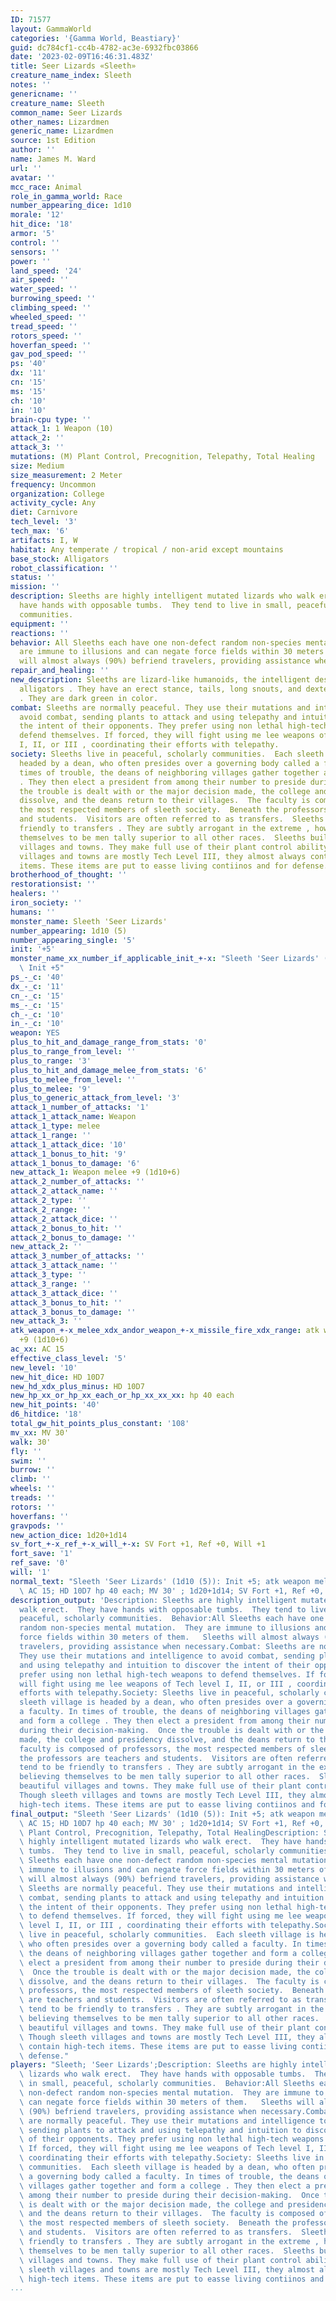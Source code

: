 ```yaml
---
ID: 71577
layout: GammaWorld
categories: '{Gamma World, Beastiary}'
guid: dc784cf1-cc4b-4782-ac3e-6932fbc03866
date: '2023-02-09T16:46:31.483Z'
title: Seer Lizards «Sleeth»
creature_name_index: Sleeth
notes: ''
genericname: ''
creature_name: Sleeth
common_name: Seer Lizards
other_names: Lizardmen
generic_name: Lizardmen
source: 1st Edition
author: ''
name: James M. Ward
url: ''
avatar: ''
mcc_race: Animal
role_in_gamma_world: Race
number_appearing_dice: 1d10
morale: '12'
hit_dice: '18'
armor: '5'
control: ''
sensors: ''
power: ''
land_speed: '24'
air_speed: ''
water_speed: ''
burrowing_speed: ''
climbing_speed: ''
wheeled_speed: ''
tread_speed: ''
rotors_speed: ''
hoverfan_speed: ''
gav_pod_speed: ''
ps: '40'
dx: '11'
cn: '15'
ms: '15'
ch: '10'
in: '10'
brain-cpu type: ''
attack_1: 1 Weapon (10)
attack_2: ''
attack_3: ''
mutations: (M) Plant Control, Precognition, Telepathy, Total Healing
size: Medium
size_measurement: 2 Meter
frequency: Uncommon
organization: College
activity_cycle: Any
diet: Carnivore
tech_level: '3'
tech_max: '6'
artifacts: I, W
habitat: Any temperate / tropical / non-arid except mountains
base_stock: Alligators
robot_classification: ''
status: ''
mission: ''
description: Sleeths are highly intelligent mutated lizards who walk erect.  They
  have hands with opposable tumbs.  They tend to live in small, peaceful, scholarly
  communities.
equipment: ''
reactions: ''
behavior: All Sleeths each have one non-defect random non-species mental mutation.  They
  are immune to illusions and can negate force fields within 30 meters of them.   Sleeths
  will almost always (90%) befriend travelers, providing assistance when necessary.
repair_and_healing: ''
new_description: Sleeths are lizard-like humanoids, the intelligent descendants of
  alligators . They have an erect stance, tails, long snouts, and dexterous hands
  . They are dark green in color.
combat: Sleeths are normally peaceful. They use their mutations and intelligence to
  avoid combat, sending plants to attack and using telepathy and intuition to discover
  the intent of their opponents. They prefer using non lethal high-tech weapons to
  defend themselves. If forced, they will fight using me lee weapons of Tech level
  I, II, or III , coordinating their efforts with telepathy.
society: Sleeths live in peaceful, scholarly communities.  Each sleeth village is
  headed by a dean, who often presides over a governing body called a faculty. In
  times of trouble, the deans of neighboring villages gather together and form a college
  . They then elect a president from among their number to preside during their decision-making.  Once
  the trouble is dealt with or the major decision made, the college and presidency
  dissolve, and the deans return to their villages.  The faculty is composed of professors,
  the most respected members of sleeth society.  Beneath the professors are teachers
  and students.  Visitors are often referred to as transfers.  Sleeths tend to be
  friendly to transfers . They are subtly arrogant in the extreme , however, believing
  themselves to be men tally superior to all other races.  Sleeths build beautiful
  villages and towns. They make full use of their plant control ability. Though sleeth
  villages and towns are mostly Tech Level III, they almost always contain high-tech
  items. These items are put to easse living contiinos and for defense.
brotherhood_of_thought: ''
restorationsist: ''
healers: ''
iron_society: ''
humans: ''
monster_name: Sleeth 'Seer Lizards'
number_appearing: 1d10 (5)
number_appearing_single: '5'
init: '+5'
monster_name_xx_number_if_applicable_init_+-x: "Sleeth 'Seer Lizards' (1d10 (5)):\
  \ Init +5"
ps_-_c: '40'
dx_-_c: '11'
cn_-_c: '15'
ms_-_c: '15'
ch_-_c: '10'
in_-_c: '10'
weapon: YES
plus_to_hit_and_damage_range_from_stats: '0'
plus_to_range_from_level: ''
plus_to_range: '3'
plus_to_hit_and_damage_melee_from_stats: '6'
plus_to_melee_from_level: ''
plus_to_melee: '9'
plus_to_generic_attack_from_level: '3'
attack_1_number_of_attacks: '1'
attack_1_attack_name: Weapon
attack_1_type: melee
attack_1_range: ''
attack_1_attack_dice: '10'
attack_1_bonus_to_hit: '9'
attack_1_bonus_to_damage: '6'
new_attack_1: Weapon melee +9 (1d10+6)
attack_2_number_of_attacks: ''
attack_2_attack_name: ''
attack_2_type: ''
attack_2_range: ''
attack_2_attack_dice: ''
attack_2_bonus_to_hit: ''
attack_2_bonus_to_damage: ''
new_attack_2: ''
attack_3_number_of_attacks: ''
attack_3_attack_name: ''
attack_3_type: ''
attack_3_range: ''
attack_3_attack_dice: ''
attack_3_bonus_to_hit: ''
attack_3_bonus_to_damage: ''
new_attack_3: ''
atk_weapon_+-x_melee_xdx_andor_weapon_+-x_missile_fire_xdx_range: atk weapon melee
  +9 (1d10+6)
ac_xx: AC 15
effective_class_level: '5'
new_level: '10'
new_hit_dice: HD 10D7
new_hd_xdx_plus_minus: HD 10D7
new_hp_xx_or_hp_xx_each_or_hp_xx_xx_xx: hp 40 each
new_hit_points: '40'
d6_hitdice: '18'
total_gw_hit_points_plus_constant: '108'
mv_xx: MV 30'
walk: 30'
fly: ''
swim: ''
burrow: ''
climb: ''
wheels: ''
treads: ''
rotors: ''
hoverfans: ''
gravpods: ''
new_action_dice: 1d20+1d14
sv_fort_+-x_ref_+-x_will_+-x: SV Fort +1, Ref +0, Will +1
fort_save: '1'
ref_save: '0'
will: '1'
normal_text: "Sleeth 'Seer Lizards' (1d10 (5)): Init +5; atk weapon melee +9 (1d10+6);\
  \ AC 15; HD 10D7 hp 40 each; MV 30' ; 1d20+1d14; SV Fort +1, Ref +0, Will +1"
description_output: 'Description: Sleeths are highly intelligent mutated lizards who
  walk erect.  They have hands with opposable tumbs.  They tend to live in small,
  peaceful, scholarly communities.  Behavior:All Sleeths each have one non-defect
  random non-species mental mutation.  They are immune to illusions and can negate
  force fields within 30 meters of them.   Sleeths will almost always (90%) befriend
  travelers, providing assistance when necessary.Combat: Sleeths are normally peaceful.
  They use their mutations and intelligence to avoid combat, sending plants to attack
  and using telepathy and intuition to discover the intent of their opponents. They
  prefer using non lethal high-tech weapons to defend themselves. If forced, they
  will fight using me lee weapons of Tech level I, II, or III , coordinating their
  efforts with telepathy.Society: Sleeths live in peaceful, scholarly communities.  Each
  sleeth village is headed by a dean, who often presides over a governing body called
  a faculty. In times of trouble, the deans of neighboring villages gather together
  and form a college . They then elect a president from among their number to preside
  during their decision-making.  Once the trouble is dealt with or the major decision
  made, the college and presidency dissolve, and the deans return to their villages.  The
  faculty is composed of professors, the most respected members of sleeth society.  Beneath
  the professors are teachers and students.  Visitors are often referred to as transfers.  Sleeths
  tend to be friendly to transfers . They are subtly arrogant in the extreme , however,
  believing themselves to be men tally superior to all other races.  Sleeths build
  beautiful villages and towns. They make full use of their plant control ability.
  Though sleeth villages and towns are mostly Tech Level III, they almost always contain
  high-tech items. These items are put to easse living contiinos and for defense.'
final_output: "Sleeth 'Seer Lizards' (1d10 (5)): Init +5; atk weapon melee +9 (1d10+6);\
  \ AC 15; HD 10D7 hp 40 each; MV 30' ; 1d20+1d14; SV Fort +1, Ref +0, Will +1(M)\
  \ Plant Control, Precognition, Telepathy, Total HealingDescription: Sleeths are\
  \ highly intelligent mutated lizards who walk erect.  They have hands with opposable\
  \ tumbs.  They tend to live in small, peaceful, scholarly communities.  Behavior:All\
  \ Sleeths each have one non-defect random non-species mental mutation.  They are\
  \ immune to illusions and can negate force fields within 30 meters of them.   Sleeths\
  \ will almost always (90%) befriend travelers, providing assistance when necessary.Combat:\
  \ Sleeths are normally peaceful. They use their mutations and intelligence to avoid\
  \ combat, sending plants to attack and using telepathy and intuition to discover\
  \ the intent of their opponents. They prefer using non lethal high-tech weapons\
  \ to defend themselves. If forced, they will fight using me lee weapons of Tech\
  \ level I, II, or III , coordinating their efforts with telepathy.Society: Sleeths\
  \ live in peaceful, scholarly communities.  Each sleeth village is headed by a dean,\
  \ who often presides over a governing body called a faculty. In times of trouble,\
  \ the deans of neighboring villages gather together and form a college . They then\
  \ elect a president from among their number to preside during their decision-making.\
  \  Once the trouble is dealt with or the major decision made, the college and presidency\
  \ dissolve, and the deans return to their villages.  The faculty is composed of\
  \ professors, the most respected members of sleeth society.  Beneath the professors\
  \ are teachers and students.  Visitors are often referred to as transfers.  Sleeths\
  \ tend to be friendly to transfers . They are subtly arrogant in the extreme , however,\
  \ believing themselves to be men tally superior to all other races.  Sleeths build\
  \ beautiful villages and towns. They make full use of their plant control ability.\
  \ Though sleeth villages and towns are mostly Tech Level III, they almost always\
  \ contain high-tech items. These items are put to easse living contiinos and for\
  \ defense."
players: "Sleeth; 'Seer Lizards';Description: Sleeths are highly intelligent mutated\
  \ lizards who walk erect.  They have hands with opposable tumbs.  They tend to live\
  \ in small, peaceful, scholarly communities.  Behavior:All Sleeths each have one\
  \ non-defect random non-species mental mutation.  They are immune to illusions and\
  \ can negate force fields within 30 meters of them.   Sleeths will almost always\
  \ (90%) befriend travelers, providing assistance when necessary.Combat: Sleeths\
  \ are normally peaceful. They use their mutations and intelligence to avoid combat,\
  \ sending plants to attack and using telepathy and intuition to discover the intent\
  \ of their opponents. They prefer using non lethal high-tech weapons to defend themselves.\
  \ If forced, they will fight using me lee weapons of Tech level I, II, or III ,\
  \ coordinating their efforts with telepathy.Society: Sleeths live in peaceful, scholarly\
  \ communities.  Each sleeth village is headed by a dean, who often presides over\
  \ a governing body called a faculty. In times of trouble, the deans of neighboring\
  \ villages gather together and form a college . They then elect a president from\
  \ among their number to preside during their decision-making.  Once the trouble\
  \ is dealt with or the major decision made, the college and presidency dissolve,\
  \ and the deans return to their villages.  The faculty is composed of professors,\
  \ the most respected members of sleeth society.  Beneath the professors are teachers\
  \ and students.  Visitors are often referred to as transfers.  Sleeths tend to be\
  \ friendly to transfers . They are subtly arrogant in the extreme , however, believing\
  \ themselves to be men tally superior to all other races.  Sleeths build beautiful\
  \ villages and towns. They make full use of their plant control ability. Though\
  \ sleeth villages and towns are mostly Tech Level III, they almost always contain\
  \ high-tech items. These items are put to easse living contiinos and for defense.|"
...
```

